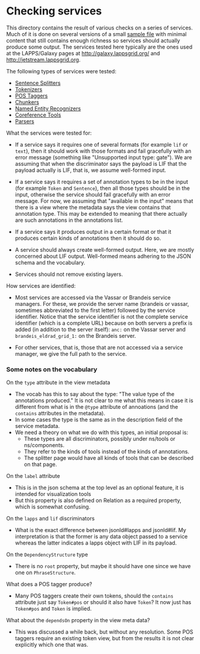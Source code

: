 # Checking services

This directory contains the result of various checks on a series of services. Much of it is done on several versions of a small [sample file](input/karen-flies.txt) with minimal content that still contains enough richness so services should actually produce some output. The services tested here typically are the ones used at the LAPPS/Galaxy pages at http://galaxy.lappsgrid.org/ and http://jetstream.lappsgrid.org.

The following types of services were tested:

- [Sentence Splitters](splitters)
- [Tokenizers](tokenizers)
- [POS Taggers](taggers)
- [Chunkers](chunkers)
- [Named Entity Recognizers](entities)
- [Coreference Tools](coreference)
- [Parsers](parsers)

What the services were tested for:

- If a service says it requires one of several formats (for example `lif` or `text`), then it should work with those formats and fail gracefully with an error message (something like "Unsupported input type: gate"). We are assuming that when the discriminator says the payload is LIF that the payload actually is LIF, that is, we assume well-formed input.

- If a service says it requires a set of annotation types to be in the input (for example `Token` and `Sentence`), then all those types should be in the input, otherwise the service should fail gracefully with an error message. For now, we assuming that "available in the input" means that there is a view where the metadata says the view contains that annotation type. This may be extended to meaning that there actually are such annotations in the annotations list.

- If a service says it produces output in a certain format or that it produces certain kinds of annotations then it should do so.

- A service should always create well-formed output. Here, we are mostly concerned about LIF output. Well-formed means adhering to the JSON schema and the vocabulary.

- Services should not remove existing layers.

How services are identified:

- Most services are accessed via the Vassar or Brandeis service managers. For these, we provide the server name (brandeis or vassar, sometimes abbreviated to the first letter) followed by the service identifier. Notice that the service identifier is not the complete service identifier (which is a complete URL) because on both servers a prefix is added (in addition to the server itself): `anc:` on the Vassar server and `brandeis_eldrad_grid_1:` on the Brandeis server.

- For other services, that is, those that are not accessed via a service manager, we give the full path to the service.


### Some notes on the vocabulary

On the `type` attribute in the view metadata

- The vocab has this to say about the type: "The value type of the annotations produced." It is not clear to me what this means in case it is different from what is in the `@type` attribute of annoations (and the `contains` attributes in the metadata).
- In some cases the type is the same as in the description field of the service metadata.
- We need a theory on what we do with this types, an initial proposal is:
  - These types are all discriminators, possibly under ns/tools or ns/components.
  - They refer to the kinds of tools instead of the kinds of annotations.
  - The splitter page would have all kinds of tools that can be described on that page.

On the `label` attribute

- This is in the json schema at the top level as an optional feature, it is intended for visualization tools
- But this property is also defined on Relation as a required property, which is somewhat confusing.

On the `lapps` and `lif` discriminators

- What is the exact difference between jsonld#lapps and jsonld#lif. My interpretation is that the former is any data object passed to a service whereas the latter indicates a lapps object with LIF in its payload.

On the `DependencyStructure` type

- There is no `root` property, but maybe it should have one since we have one on `PhraseStructure`.

What does a POS tagger produce?

- Many POS taggers create their own tokens, should the `contains` attribute just say `Token#pos` or should it also have `Token`? It now just has `Token#pos` and `Token` is implied.

What about the `dependsOn` property in the view meta data?

- This was discussed a while back, but without any resolution. Some POS taggers require an existing token view, but from the results it is not clear explicitly which one that was.

<!--

Things to test

- metadata say what version of tool is wrapped

-->
